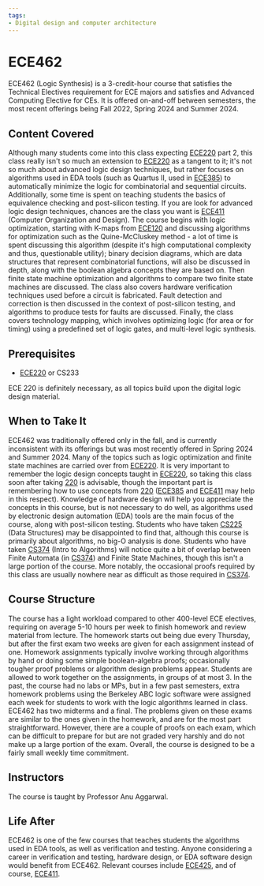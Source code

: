 ```yaml
---
tags:
- Digital design and computer architecture
---
```


# ECE462

ECE462 (Logic Synthesis) is a 3-credit-hour course that satisfies the Technical Electives requirement for ECE majors and satisfies and Advanced Computing Elective for CEs. It is offered on-and-off between semesters, the most recent offerings being Fall 2022, Spring 2024 and Summer 2024.

## Content Covered

Although many students come into this class expecting [ECE220](ECE220.md) part 2, this class really isn't so much an extension to [ECE220](ECE220.md) as a tangent to it; it's not so much about advanced logic design techniques, but rather focuses on algorithms used in EDA tools (such as Quartus II, used in [ECE385](ECE385.md)) to automatically minimize the logic for combinatorial and sequential circuits. Additionally, some time is spent on teaching students the basics of equivalence checking and post-silicon testing. If you are look for advanced logic design techniques, chances are the class you want is [ECE411](ECE411.md) (Computer Organization and Design). The course begins with logic optimization, starting with K-maps from [ECE120](ECE120.md) and discussing algorithms for optimization such as the Quine-McCluskey method - a lot of time is spent discussing this algorithm (despite it's high computational complexity and thus, questionable utility); binary decision diagrams, which are data structures that represent combinatorial functions, will also be discussed in depth, along with the boolean algebra concepts they are based on. Then finite state machine optimization and algorithms to compare two finite state machines are discussed. The class also covers hardware verification techniques used before a circuit is fabricated. Fault detection and correction is then discussed in the context of post-silicon testing, and algorithms to produce tests for faults are discussed. Finally, the class covers technology mapping, which involves optimizing logic (for area or for timing) using a predefined set of logic gates, and multi-level logic synthesis.

## Prerequisites

- [ECE220](ECE220.md) or CS233

ECE 220 is definitely necessary, as all topics build upon the digital logic design material.

## When to Take It

ECE462 was traditionally offered only in the fall, and is currently inconsistent with its offerings but was most recently offered in Spring 2024 and Summer 2024. Many of the topics such as logic optimization and finite state machines are carried over from [ECE220](ECE220.md). It is very important to remember the logic design concepts taught in [ECE220](ECE220.md), so taking this class soon after taking [220](ECE220.md) is advisable, though the important part is remembering how to use concepts from [220](ECE220.md) ([ECE385](ECE385.md) and [ECE411](ECE411.md) may help in this respect). Knowledge of hardware design will help you appreciate the concepts in this course, but is not necessary to do well, as algorithms used by electronic design automation (EDA) tools are the main focus of the course, along with post-silicon testing. Students who have taken [CS225](../CS%20Course%20Offerings/CS225.md) (Data Structures) may be disappointed to find that, although this course is primarily about algorithms, no big-O analysis is done. Students who have taken [CS374](ECE374B.md) (Intro to Algorithms) will notice quite a bit of overlap between Finite Automata (in [CS374](ECE374.md)) and Finite State Machines, though this isn't a large portion of the course. More notably, the occasional proofs required by this class are usually nowhere near as difficult as those required in [CS374](../CS%20Course%20Offerings/CS374A.md).

## Course Structure

The course has a light workload compared to other 400-level ECE electives, requiring on average 5-10 hours per week to finish homework and review material from lecture. The homework starts out being due every Thursday, but after the first exam two weeks are given for each assignment instead of one. Homework assignments typically involve working through algorithms by hand or doing some simple boolean-algebra proofs; occasionally tougher proof problems or algorithm design problems appear. Students are allowed to work together on the assignments, in groups of at most 3. In the past, the course had no labs or MPs, but in a few past semesters, extra homework problems using the Berkeley ABC logic software were assigned each week for students to work with the logic algorithms learned in class. ECE462 has two midterms and a final. The problems given on these exams are similar to the ones given in the homework, and are for the most part straightforward. However, there are a couple of proofs on each exam, which can be difficult to prepare for but are not graded very harshly and do not make up a large portion of the exam. Overall, the course is designed to be a fairly small weekly time commitment.

## Instructors

The course is taught by Professor Anu Aggarwal.

[comment]: # (## Course Tips)

## Life After

ECE462 is one of the few courses that teaches students the algorithms used in EDA tools, as well as verification and testing. Anyone considering a career in verification and testing, hardware design, or EDA software design would benefit from ECE462. Relevant courses include [ECE425](ECE425), and of course, [ECE411](ECE411.md).

[comment]: # (## Infamous Topics)